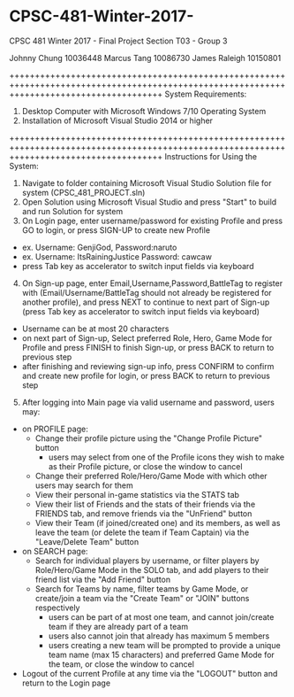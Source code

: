 # CPSC-481-Winter-2017-

CPSC 481 Winter 2017 - Final Project
Section T03 - Group 3

Johnny Chung 10036448
Marcus Tang 10086730
James Raleigh 10150801

++++++++++++++++++++++++++++++++++++++++++++++++++++++++++++++++++++++++++++++++++++++++++++++++++++++++++++++++++++++++++++++++++++++++++
System Requirements:
1. Desktop Computer with Microsoft Windows 7/10 Operating System
2. Installation of Microsoft Visual Studio 2014 or higher

++++++++++++++++++++++++++++++++++++++++++++++++++++++++++++++++++++++++++++++++++++++++++++++++++++++++++++++++++++++++++++++++++++++++++
Instructions for Using the System:
1. Navigate to folder containing Microsoft Visual Studio Solution file for system (CPSC_481_PROJECT.sln)
2. Open Solution using Microsoft Visual Studio and press "Start" to build and run Solution for system
3. On Login page, enter username/password for existing Profile and press GO to login, or press SIGN-UP to create new Profile
  - ex. Username: GenjiGod, Password:naruto
  - ex. Username: ItsRainingJustice Password: cawcaw
  - press Tab key as accelerator to switch input fields via keyboard
4. On Sign-up page, enter Email,Username,Password,BattleTag to register with (Email/Username/BattleTag should not already be registered for another profile), and press NEXT to continue to next part of Sign-up (press Tab key as accelerator to switch input fields via keyboard)
  - Username can be at most 20 characters
  - on next part of Sign-up, Select preferred Role, Hero, Game Mode for Profile and press FINISH to finish Sign-up, or press BACK to return to previous step 
  - after finishing and reviewing sign-up info, press CONFIRM to confirm and create new profile for login, or press BACK to return to previous step
5. After logging into Main page via valid username and password, users may:
  - on PROFILE page:
    - Change their profile picture using the "Change Profile Picture" button
      - users may select from one of the Profile icons they wish to make as their Profile picture, or close the window to cancel
    - Change their preferred Role/Hero/Game Mode with which other users may search for them
    - View their personal in-game statistics via the STATS tab
    - View their list of Friends and the stats of their friends via the FRIENDS tab, and remove friends via the "UnFriend" button
    - View their Team (if joined/created one) and its members, as well as leave the team (or delete the team if Team Captain) via the "Leave/Delete Team" button
  - on SEARCH page:
    - Search for individual players by username, or filter players by Role/Hero/Game Mode in the SOLO tab, and add players to their friend list via the "Add Friend" button
    - Search for Teams by name, filter teams by Game Mode, or create/join a team via the "Create Team" or "JOIN" buttons respectively
      - users can be part of at most one team, and cannot join/create team if they are already part of a team
      - users also cannot join that already has maximum 5 members
      - users creating a new team will be prompted to provide a unique team name (max 15 characters) and preferred Game Mode for the team, or close the window to cancel
  - Logout of the current Profile at any time via the "LOGOUT" button and return to the Login page
 
